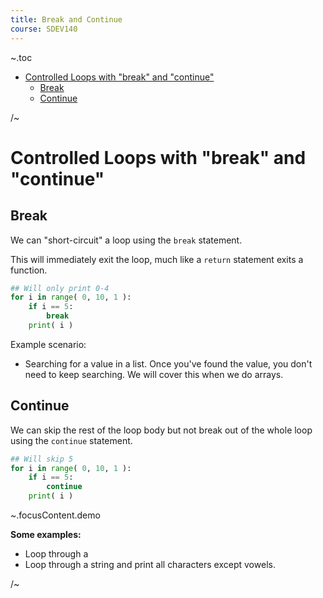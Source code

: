 ```yaml
---
title: Break and Continue
course: SDEV140
---
```


~.toc

- [Controlled Loops with "break" and "continue"](#controlled-loops-with-break-and-continue)
  - [Break](#break)
  - [Continue](#continue)

/~


# Controlled Loops with "break" and "continue"

## Break

We can "short-circuit" a loop using the `break` statement.

This will immediately exit the loop, much like a `return` statement exits a function.

```python
## Will only print 0-4
for i in range( 0, 10, 1 ):
    if i == 5:
        break
    print( i )
```

Example scenario:

- Searching for a value in a list. Once you've found the value, you don't need to keep searching. We will cover this when we do arrays.

## Continue

We can skip the rest of the loop body but not break out of the whole loop using the `continue` statement.

```python
## Will skip 5
for i in range( 0, 10, 1 ):
    if i == 5:
        continue
    print( i )
```

~.focusContent.demo

**Some examples:**

- Loop through a 
- Loop through a string and print all characters except vowels.

/~
